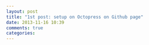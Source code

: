 ```yaml
---
layout: post
title: "1st post: setup on Octopress on Github page"
date: 2013-11-16 10:39
comments: true
categories: 
---
```

